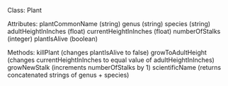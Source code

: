 Class: Plant

Attributes:
plantCommonName (string)
genus (string)
species (string)
adultHeightInInches (float)
currentHeightInInches (float)
numberOfStalks (integer)
plantIsAlive (boolean)

Methods:
killPlant (changes plantIsAlive to false)
growToAdultHeight (changes currentHeightInInches to equal value of adultHeightInInches)
growNewStalk (increments numberOfStalks by 1)
scientificName (returns concatenated strings of genus + species)
